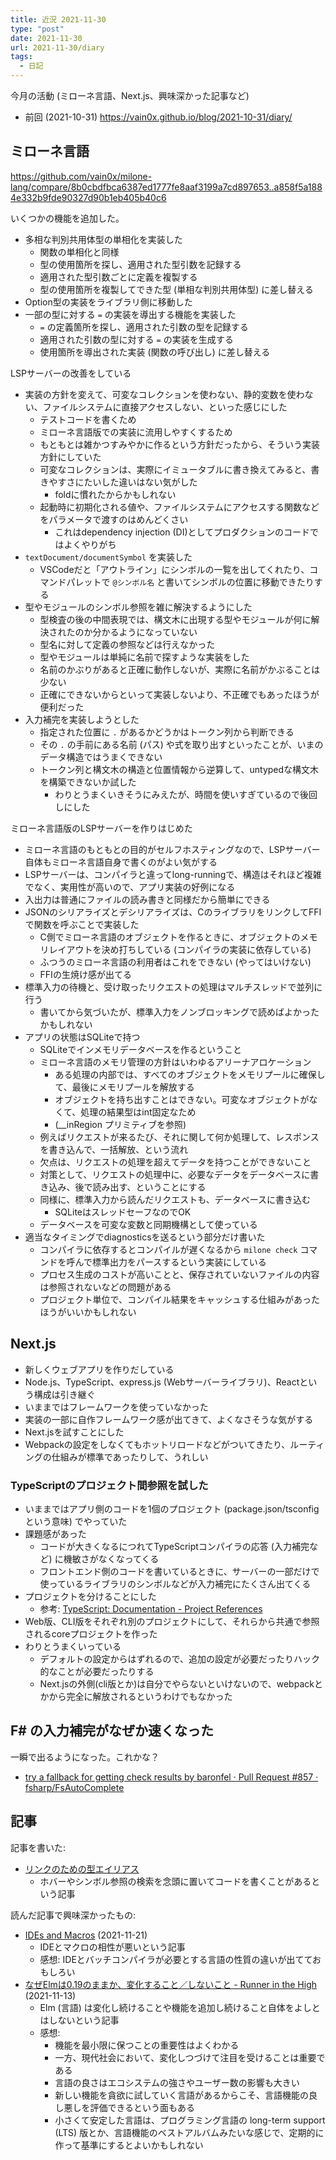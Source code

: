 ```yaml
---
title: 近況 2021-11-30
type: "post"
date: 2021-11-30
url: 2021-11-30/diary
tags:
  - 日記
---
```


今月の活動 (ミローネ言語、Next.js、興味深かった記事など)

<!--more-->

- 前回 (2021-10-31) <https://vain0x.github.io/blog/2021-10-31/diary/>

## ミローネ言語

<https://github.com/vain0x/milone-lang/compare/8b0cbdfbca6387ed1777fe8aaf3199a7cd897653..a858f5a1884e332b9fde90327d90b1eb405b40c6>

いくつかの機能を追加した。

- 多相な判別共用体型の単相化を実装した
    - 関数の単相化と同様
    - 型の使用箇所を探し、適用された型引数を記録する
    - 適用された型引数ごとに定義を複製する
    - 型の使用箇所を複製してできた型 (単相な判別共用体型) に差し替える
- Option型の実装をライブラリ側に移動した
- 一部の型に対する `=` の実装を導出する機能を実装した
    - `=` の定義箇所を探し、適用された引数の型を記録する
    - 適用された引数の型に対する `=` の実装を生成する
    - 使用箇所を導出された実装 (関数の呼び出し) に差し替える

LSPサーバーの改善をしている

- 実装の方針を変えて、可変なコレクションを使わない、静的変数を使わない、ファイルシステムに直接アクセスしない、といった感じにした
    - テストコードを書くため
    - ミローネ言語版での実装に流用しやすくするため
    - もともとは雑かつすみやかに作るという方針だったから、そういう実装方針にしていた
    - 可変なコレクションは、実際にイミュータブルに書き換えてみると、書きやすさにたいした違いはない気がした
        - foldに慣れたからかもしれない
    - 起動時に初期化される値や、ファイルシステムにアクセスする関数などをパラメータで渡すのはめんどくさい
        - これはdependency injection (DI)としてプロダクションのコードではよくやりがち
- `textDocument/documentSymbol` を実装した
    - VSCodeだと「アウトライン」にシンボルの一覧を出してくれたり、コマンドパレットで `@シンボル名` と書いてシンボルの位置に移動できたりする
- 型やモジュールのシンボル参照を雑に解決するようにした
    - 型検査の後の中間表現では、構文木に出現する型やモジュールが何に解決されたのか分かるようになっていない
    - 型名に対して定義の参照などは行えなかった
    - 型やモジュールは単純に名前で探すような実装をした
    - 名前のかぶりがあると正確に動作しないが、実際に名前がかぶることは少ない
    - 正確にできないからといって実装しないより、不正確でもあったほうが便利だった
- 入力補完を実装しようとした
    - 指定された位置に `.` があるかどうかはトークン列から判断できる
    - その `.` の手前にある名前 (パス) や式を取り出すといったことが、いまのデータ構造ではうまくできない
    - トークン列と構文木の構造と位置情報から逆算して、untypedな構文木を構築できないか試した
        - わりとうまくいきそうにみえたが、時間を使いすぎているので後回しにした

ミローネ言語版のLSPサーバーを作りはじめた

- ミローネ言語のもともとの目的がセルフホスティングなので、LSPサーバー自体もミローネ言語自身で書くのがよい気がする
- LSPサーバーは、コンパイラと違ってlong-runningで、構造はそれほど複雑でなく、実用性が高いので、アプリ実装の好例になる
- 入出力は普通にファイルの読み書きと同様だから簡単にできる
- JSONのシリアライズとデシリアライズは、CのライブラリをリンクしてFFIで関数を呼ぶことで実装した
    - C側でミローネ言語のオブジェクトを作るときに、オブジェクトのメモリレイアウトを決め打ちしている (コンパイラの実装に依存している)
    - ふつうのミローネ言語の利用者はこれをできない (やってはいけない)
    - FFIの生焼け感が出てる
- 標準入力の待機と、受け取ったリクエストの処理はマルチスレッドで並列に行う
    - 書いてから気づいたが、標準入力をノンブロッキングで読めばよかったかもしれない
- アプリの状態はSQLiteで持つ
    - SQLiteでインメモリデータベースを作るということ
    - ミローネ言語のメモリ管理の方針はいわゆるアリーナアロケーション
        - ある処理の内部では、すべてのオブジェクトをメモリプールに確保して、最後にメモリプールを解放する
        - オブジェクトを持ち出すことはできない。可変なオブジェクトがなくて、処理の結果型はint固定なため
        - (__inRegion プリミティブを参照)
    - 例えばリクエストが来るたび、それに関して何か処理して、レスポンスを書き込んで、一括解放、という流れ
    - 欠点は、リクエストの処理を超えてデータを持つことができないこと
    - 対策として、リクエストの処理中に、必要なデータをデータベースに書き込み、後で読み出す、ということにする
    - 同様に、標準入力から読んだリクエストも、データベースに書き込む
        - SQLiteはスレッドセーフなのでOK
    - データベースを可変な変数と同期機構として使っている
- 適当なタイミングでdiagnosticsを送るという部分だけ書いた
    - コンパイラに依存するとコンパイルが遅くなるから `milone check` コマンドを呼んで標準出力をパースするという実装にしている
    - プロセス生成のコストが高いことと、保存されていないファイルの内容は参照されないなどの問題がある
    - プロジェクト単位で、コンパイル結果をキャッシュする仕組みがあったほうがいいかもしれない

## Next.js

- 新しくウェブアプリを作りだしている
- Node.js、TypeScript、express.js (Webサーバーライブラリ)、Reactという構成は引き継ぐ
- いままではフレームワークを使っていなかった
- 実装の一部に自作フレームワーク感が出てきて、よくなさそうな気がする
- Next.jsを試すことにした
- Webpackの設定をしなくてもホットリロードなどがついてきたり、ルーティングの仕組みが標準であったりして、うれしい

### TypeScriptのプロジェクト間参照を試した

- いままではアプリ側のコードを1個のプロジェクト (package.json/tsconfigという意味) でやっていた
- 課題感があった
    - コードが大きくなるにつれてTypeScriptコンパイラの応答 (入力補完など) に機敏さがなくなってくる
    - フロントエンド側のコードを書いているときに、サーバーの一部だけで使っているライブラリのシンボルなどが入力補完にたくさん出てくる
- プロジェクトを分けることにした
    - 参考: [TypeScript: Documentation - Project References](https://www.typescriptlang.org/docs/handbook/project-references.html)
- Web版、CLI版をそれぞれ別のプロジェクトにして、それらから共通で参照されるcoreプロジェクトを作った
- わりとうまくいっている
    - デフォルトの設定からはずれるので、追加の設定が必要だったりハック的なことが必要だったりする
    - Next.jsの外側(cli版とか)は自分でやらないといけないので、webpackとかから完全に解放されるというわけでもなかった

## F# の入力補完がなぜか速くなった

一瞬で出るようになった。これかな？

- [try a fallback for getting check results by baronfel · Pull Request #857 · fsharp/FsAutoComplete](https://github.com/fsharp/FsAutoComplete/pull/857)

## 記事

記事を書いた:

- [リンクのための型エイリアス](https://vain0x.github.io/blog/2021-11-20/type-alias-as-link/)
    - ホバーやシンボル参照の検索を念頭に置いてコードを書くことがあるという記事

読んだ記事で興味深かったもの:

- [IDEs and Macros](https://rust-analyzer.github.io/blog/2021/11/21/ides-and-macros.html) (2021-11-21)
    - IDEとマクロの相性が悪いという記事
    - 感想: IDEとバッチコンパイラが必要とする言語の性質の違いが出てておもしろい
- [なぜElmは0.19のままか、変化すること／しないこと - Runner in the High](https://izumisy.work/entry/2021/11/13/181404) (2021-11-13)
    - Elm (言語) は変化し続けることや機能を追加し続けること自体をよしとはしないという記事
    - 感想:
        - 機能を最小限に保つことの重要性はよくわかる
        - 一方、現代社会において、変化しつづけて注目を受けることは重要である
        - 言語の良さはエコシステムの強さやユーザー数の影響も大きい
        - 新しい機能を貪欲に試していく言語があるからこそ、言語機能の良し悪しを評価できるという面もある
        - 小さくて安定した言語は、プログラミング言語の long-term support (LTS) 版とか、言語機能のベストアルバムみたいな感じで、定期的に作って基準にするとよいかもしれない
